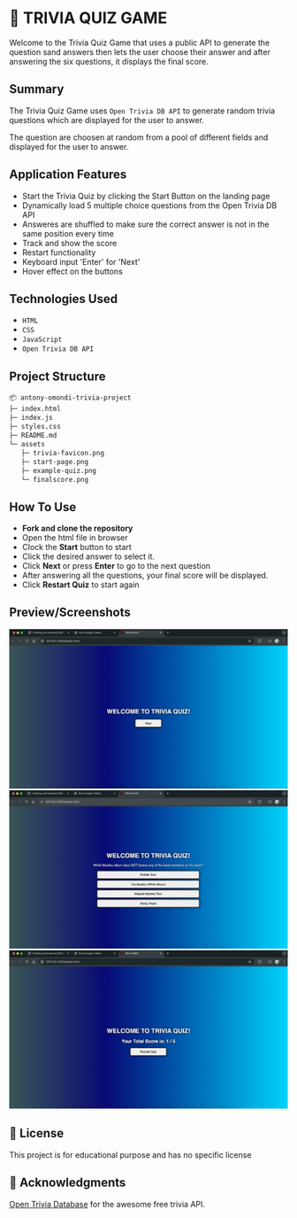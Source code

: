 # 🧠 TRIVIA QUIZ GAME
Welcome to the Trivia Quiz Game that uses a public API to generate the question sand answers then lets the user choose their answer and after answering the six questions, it displays the final score.

## Summary
The Trivia Quiz Game uses `Open Trivia DB API` to generate random trivia questions which are displayed for the user to answer. 

The question are choosen at random from a pool of different fields and displayed for the user to answer.

## Application Features

- Start the Trivia Quiz by clicking the Start Button on the landing page
- Dynamically load 5 multiple choice questions from the Open Trivia DB API
- Answeres are shuffled to make sure the correct answer is not in the same position every time
- Track and show the score
- Restart functionality
- Keyboard input 'Enter' for 'Next'
- Hover effect on the buttons

## Technologies Used

- `HTML`
- `CSS`
- `JavaScript`
- `Open Trivia DB API`

## Project Structure
```
📦 antony-omondi-trivia-project
├─ index.html
├─ index.js
├─ styles.css
├─ README.md
└─ assets
   ├─ trivia-favicon.png
   ├─ start-page.png
   ├─ example-quiz.png
   └─ finalscore.png
```

## How To Use
- **Fork and clone the repository**
- Open the html file in browser
- Clock the **Start** button to start
- Click the desired answer to select it.
- Click **Next** or press **Enter** to go to the next question
- After answering all the questions, your final score will be displayed.
- Click **Restart Quiz** to start again

## Preview/Screenshots
![IMG](./assets/start-page.png)
![IMG](./assets/example-quiz.png)
![IMG](./assets/finalscore.png)

## 📃 License
This project is for educational purpose and has no specific license

## 🙌 Acknowledgments

[Open Trivia Database](https://opentdb.com/) for the awesome free trivia API.

